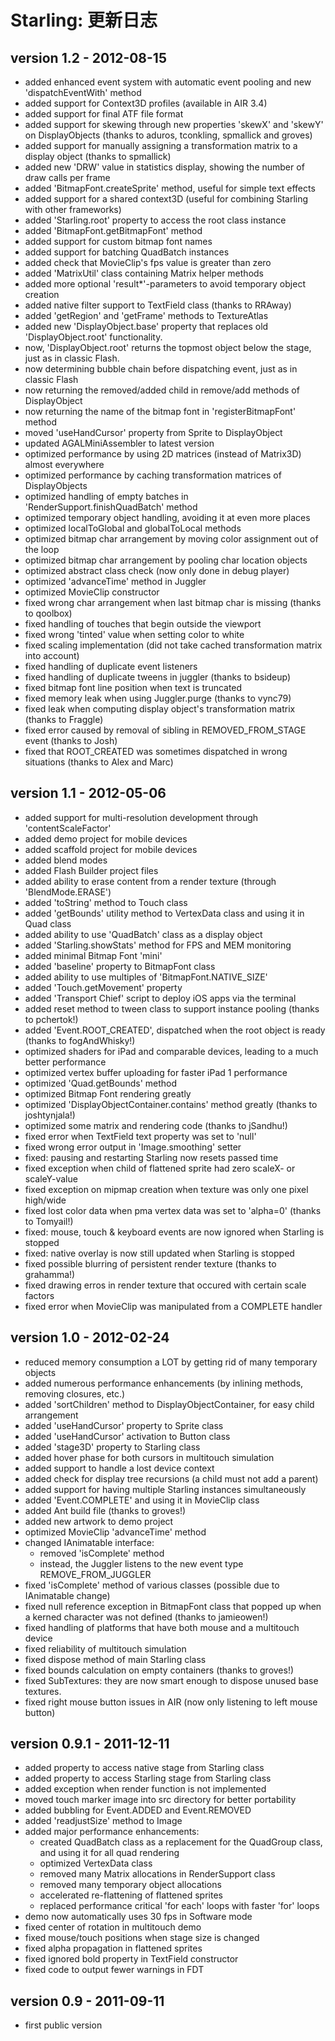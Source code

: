 Starling: 更新日志
===================

version 1.2 - 2012-08-15
------------------------

- added enhanced event system with automatic event pooling and new 'dispatchEventWith' method
- added support for Context3D profiles (available in AIR 3.4)
- added support for final ATF file format
- added support for skewing through new properties 'skewX' and 'skewY' on DisplayObjects
  (thanks to aduros, tconkling, spmallick and groves)
- added support for manually assigning a transformation matrix to a display object 
  (thanks to spmallick)
- added new 'DRW' value in statistics display, showing the number of draw calls per frame
- added 'BitmapFont.createSprite' method, useful for simple text effects
- added support for a shared context3D (useful for combining Starling with other frameworks)
- added 'Starling.root' property to access the root class instance
- added 'BitmapFont.getBitmapFont' method
- added support for custom bitmap font names
- added support for batching QuadBatch instances
- added check that MovieClip's fps value is greater than zero
- added 'MatrixUtil' class containing Matrix helper methods
- added more optional 'result*'-parameters to avoid temporary object creation
- added native filter support to TextField class (thanks to RRAway)
- added 'getRegion' and 'getFrame' methods to TextureAtlas
- added new 'DisplayObject.base' property that replaces old 'DisplayObject.root' functionality.
- now, 'DisplayObject.root' returns the topmost object below the stage, just as in classic Flash.
- now determining bubble chain before dispatching event, just as in classic Flash
- now returning the removed/added child in remove/add methods of DisplayObject
- now returning the name of the bitmap font in 'registerBitmapFont' method
- moved 'useHandCursor' property from Sprite to DisplayObject
- updated AGALMiniAssembler to latest version
- optimized performance by using 2D matrices (instead of Matrix3D) almost everywhere
- optimized performance by caching transformation matrices of DisplayObjects
- optimized handling of empty batches in 'RenderSupport.finishQuadBatch' method
- optimized temporary object handling, avoiding it at even more places
- optimized localToGlobal and globalToLocal methods
- optimized bitmap char arrangement by moving color assignment out of the loop
- optimized bitmap char arrangement by pooling char location objects
- optimized abstract class check (now only done in debug player)
- optimized 'advanceTime' method in Juggler
- optimized MovieClip constructor
- fixed wrong char arrangement when last bitmap char is missing (thanks to qoolbox)
- fixed handling of touches that begin outside the viewport
- fixed wrong 'tinted' value when setting color to white
- fixed scaling implementation (did not take cached transformation matrix into account)
- fixed handling of duplicate event listeners
- fixed handling of duplicate tweens in juggler (thanks to bsideup)
- fixed bitmap font line position when text is truncated
- fixed memory leak when using Juggler.purge (thanks to vync79)
- fixed leak when computing display object's transformation matrix (thanks to Fraggle)
- fixed error caused by removal of sibling in REMOVED_FROM_STAGE event (thanks to Josh)
- fixed that ROOT_CREATED was sometimes dispatched in wrong situations (thanks to Alex and Marc)

version 1.1 - 2012-05-06
------------------------

- added support for multi-resolution development through 'contentScaleFactor'
- added demo project for mobile devices
- added scaffold project for mobile devices
- added blend modes
- added Flash Builder project files
- added ability to erase content from a render texture (through 'BlendMode.ERASE')
- added 'toString' method to Touch class
- added 'getBounds' utility method to VertexData class and using it in Quad class
- added ability to use 'QuadBatch' class as a display object
- added 'Starling.showStats' method for FPS and MEM monitoring
- added minimal Bitmap Font 'mini'
- added 'baseline' property to BitmapFont class
- added ability to use multiples of 'BitmapFont.NATIVE_SIZE'
- added 'Touch.getMovement' property
- added 'Transport Chief' script to deploy iOS apps via the terminal
- added reset method to tween class to support instance pooling (thanks to pchertok!)
- added 'Event.ROOT_CREATED', dispatched when the root object is ready (thanks to fogAndWhisky!)
- optimized shaders for iPad and comparable devices, leading to a much better performance
- optimized vertex buffer uploading for faster iPad 1 performance
- optimized 'Quad.getBounds' method
- optimized Bitmap Font rendering greatly
- optimized 'DisplayObjectContainer.contains' method greatly (thanks to joshtynjala!)
- optimized some matrix and rendering code (thanks to jSandhu!)
- fixed error when TextField text property was set to 'null'
- fixed wrong error output in 'Image.smoothing' setter
- fixed: pausing and restarting Starling now resets passed time 
- fixed exception when child of flattened sprite had zero scaleX- or scaleY-value
- fixed exception on mipmap creation when texture was only one pixel high/wide
- fixed lost color data when pma vertex data was set to 'alpha=0' (thanks to Tomyail!)
- fixed: mouse, touch & keyboard events are now ignored when Starling is stopped
- fixed: native overlay is now still updated when Starling is stopped
- fixed possible blurring of persistent render texture (thanks to grahamma!)
- fixed drawing erros in render texture that occured with certain scale factors
- fixed error when MovieClip was manipulated from a COMPLETE handler

version 1.0 - 2012-02-24
------------------------

- reduced memory consumption a LOT by getting rid of many temporary objects
- added numerous performance enhancements (by inlining methods, removing closures, etc.)
- added 'sortChildren' method to DisplayObjectContainer, for easy child arrangement
- added 'useHandCursor' property to Sprite class
- added 'useHandCursor' activation to Button class
- added 'stage3D' property to Starling class
- added hover phase for both cursors in multitouch simulation
- added support to handle a lost device context
- added check for display tree recursions (a child must not add a parent)
- added support for having multiple Starling instances simultaneously
- added 'Event.COMPLETE' and using it in MovieClip class
- added Ant build file (thanks to groves!)
- added new artwork to demo project
- optimized MovieClip 'advanceTime' method
- changed IAnimatable interface:
    - removed 'isComplete' method
    - instead, the Juggler listens to the new event type REMOVE_FROM_JUGGLER
- fixed 'isComplete' method of various classes (possible due to IAnimatable change)
- fixed null reference exception in BitmapFont class that popped up when a kerned character
  was not defined (thanks to jamieowen!)
- fixed handling of platforms that have both mouse and a multitouch device
- fixed reliability of multitouch simulation
- fixed dispose method of main Starling class
- fixed bounds calculation on empty containers (thanks to groves!)
- fixed SubTextures: they are now smart enough to dispose unused base textures.
- fixed right mouse button issues in AIR (now only listening to left mouse button)

version 0.9.1 - 2011-12-11
--------------------------

- added property to access native stage from Starling class
- added property to access Starling stage from Starling class
- added exception when render function is not implemented
- moved touch marker image into src directory for better portability
- added bubbling for Event.ADDED and Event.REMOVED
- added 'readjustSize' method to Image
- added major performance enhancements:
    - created QuadBatch class as a replacement for the QuadGroup class, and using it for all quad
      rendering
    - optimized VertexData class
    - removed many Matrix allocations in RenderSupport class
    - removed many temporary object allocations
    - accelerated re-flattening of flattened sprites  
    - replaced performance critical 'for each' loops with faster 'for' loops
- demo now automatically uses 30 fps in Software mode    
- fixed center of rotation in multitouch demo
- fixed mouse/touch positions when stage size is changed
- fixed alpha propagation in flattened sprites
- fixed ignored bold property in TextField constructor
- fixed code to output fewer warnings in FDT

version 0.9 - 2011-09-11
------------------------

- first public version 
